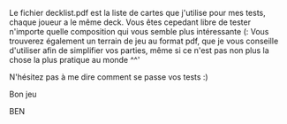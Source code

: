 Le fichier decklist.pdf est la liste de cartes que j'utilise pour mes tests, chaque joueur a le même deck. Vous êtes cepedant libre de tester n'importe quelle composition qui vous semble plus intéressante (: 
Vous trouverez également un terrain de jeu au format pdf, que je vous conseille d'utiliser afin de simplifier vos parties, même si ce n'est pas non plus la chose la plus pratique au monde ^^'

N'hésitez pas à me dire comment se passe vos tests :)

Bon jeu 

BEN
